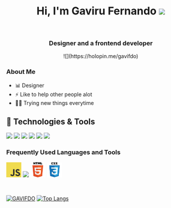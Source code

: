 <div align="center">
 <h1> Hi, I'm Gaviru Fernando <img src="https://media.giphy.com/media/hvRJCLFzcasrR4ia7z/giphy.gif" width="35px"></h1>
</div>

<br>

<div align="center">
<h3>Designer and a frontend developer</h3>
![](https://holopin.me/gavifdo)
</div>


### About Me

- 📊 Designer
- ⚡️ Like to help other people alot
- 👨‍💻 Trying new things everytime 

## 🔧 Technologies & Tools
![](https://img.shields.io/badge/%20-help--wanted-%23159818)
![](https://img.shields.io/badge/Editor-VsCode-blue)
![](https://img.shields.io/badge/Terminal-CMD-gray)
![](https://img.shields.io/badge/Tools-Github-brightgreen)
![](https://img.shields.io/badge/Tools-blender-orange)
![](https://img.shields.io/badge/Tools-PhotoShop-red)

### Frequently Used Languages and Tools 

<code><img height="40" src="https://raw.githubusercontent.com/github/explore/80688e429a7d4ef2fca1e82350fe8e3517d3494d/topics/javascript/javascript.png"></code>
<code><img height="40" src="https://csharpcorner-mindcrackerinc.netdna-ssl.com/article/how-to-install-visual-studio-code/Images/How%20to%20Install%20Visual%20Studio%20Code.png"></code> 
<code><img height="40" src="https://raw.githubusercontent.com/github/explore/5c058a388828bb5fde0bcafd4bc867b5bb3f26f3/topics/html/html.png"></code>
<code><img height="40" src="https://raw.githubusercontent.com/github/explore/5c058a388828bb5fde0bcafd4bc867b5bb3f26f3/topics/css/css.png"></code>

<br>

[![GAVIFDO](https://github-readme-stats.vercel.app/api?username=GAVIFDO&show_icons=true&theme=tokyonight)](https://github.com/GAVIFDO)
[![Top Langs](https://github-readme-stats.vercel.app/api/top-langs/?username=GAVIFDO&title_color=3174e7&text_color=37bc9c&show_icons=true&icon_color=be90f2&bg_color=1d1f21)](https://github.com/GAVIFDO)
